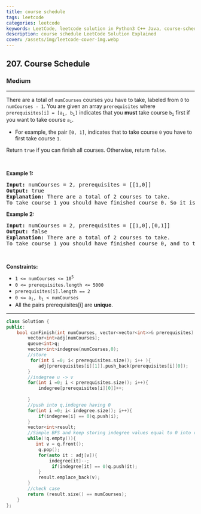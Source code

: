 ```yaml
---
title: course schedule
tags: leetcode
categories: leetcode
keywords: LeetCode, leetcode solution in Python3 C++ Java, course-schedule solution
description: course schedule LeetCode Solution Explained
cover: /assets/img/leetcode-cover-img.webp
---
```



<h2>207. Course Schedule</h2><h3>Medium</h3><hr><div><p>There are a total of <code>numCourses</code> courses you have to take, labeled from <code>0</code> to <code>numCourses - 1</code>. You are given an array <code>prerequisites</code> where <code>prerequisites[i] = [a<sub>i</sub>, b<sub>i</sub>]</code> indicates that you <strong>must</strong> take course <code>b<sub>i</sub></code> first if you want to take course <code>a<sub>i</sub></code>.</p>

<ul>
	<li>For example, the pair <code>[0, 1]</code>, indicates that to take course <code>0</code> you have to first take course <code>1</code>.</li>
</ul>

<p>Return <code>true</code> if you can finish all courses. Otherwise, return <code>false</code>.</p>

<p>&nbsp;</p>
<p><strong>Example 1:</strong></p>

<pre><strong>Input:</strong> numCourses = 2, prerequisites = [[1,0]]
<strong>Output:</strong> true
<strong>Explanation:</strong> There are a total of 2 courses to take. 
To take course 1 you should have finished course 0. So it is possible.
</pre>

<p><strong>Example 2:</strong></p>

<pre><strong>Input:</strong> numCourses = 2, prerequisites = [[1,0],[0,1]]
<strong>Output:</strong> false
<strong>Explanation:</strong> There are a total of 2 courses to take. 
To take course 1 you should have finished course 0, and to take course 0 you should also have finished course 1. So it is impossible.
</pre>

<p>&nbsp;</p>
<p><strong>Constraints:</strong></p>

<ul>
	<li><code>1 &lt;= numCourses &lt;= 10<sup>5</sup></code></li>
	<li><code>0 &lt;= prerequisites.length &lt;= 5000</code></li>
	<li><code>prerequisites[i].length == 2</code></li>
	<li><code>0 &lt;= a<sub>i</sub>, b<sub>i</sub> &lt; numCourses</code></li>
	<li>All the pairs prerequisites[i] are <strong>unique</strong>.</li>
</ul>
</div>

---




```cpp
class Solution {
public:
    bool canFinish(int numCourses, vector<vector<int>>& prerequisites) {
        vector<int>adj[numCourses];
        queue<int>q;
        vector<int>indegree(numCourses,0);
        //store 
         for(int i =0; i< prerequisites.size(); i++ ){
            adj[prerequisites[i][1]].push_back(prerequisites[i][0]);
        }
        //indegree u -> v
        for(int i =0; i < prerequisites.size(); i++){
            indegree[prerequisites[i][0]]++;
            
        }
        //push into q,indegree having 0
        for(int i =0; i< indegree.size(); i++){
            if(indegree[i] == 0)q.push(i);
        }
        vector<int>result;
        //Simple BFS and keep storing indegree values equal to 0 into result vector
        while(!q.empty()){
           int v = q.front();
            q.pop();
            for(auto it : adj[v]){
                indegree[it]--;
                 if(indegree[it] == 0)q.push(it);
            }
            result.emplace_back(v);
        }
        //check case 
        return (result.size() == numCourses);
    }
};
```
